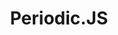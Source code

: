 ---
title: Periodic.JS
description: A javascript program for writing out words with Periodic Table Symbols
tags: [programming, javascript]
layout: default
---